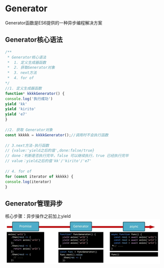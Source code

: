 # Generator
Generator函数是ES6提供的一种异步编程解决方案
## Generator核心语法
```js
/**
 * Generator核心语法
 *  1. 定义生成器函数
 *  2. 获取Generator对象
 *  3. next方法
 *  4. for of
*/
//1. 定义生成器函数
function* kkkkGenerator() {
console.log('执行成功')
yield 'kk'
yield 'kirito'
yield 'e7'
}

//2. 获取 Generator对象
const kkkkk = kkkkGenerator();//调用时不会执行函数

// 3.next方法-执行函数
// {value:'yield之后的值',done:false/true}
// done：判断是否执行完毕，false 可以继续执行，true 已经执行完毕
// value：yield之后的值'kk'/'kirito'/'e7'

// 4. for of
for (const iterator of kkkkk) {
console.log(iterator)
}
```
## Generator管理异步
核心步骤：异步操作之前加上yield
![alt text](./assets/image-21.png)